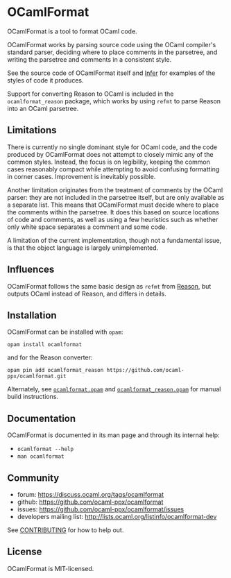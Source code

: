 # OCamlFormat

OCamlFormat is a tool to format OCaml code.

OCamlFormat works by parsing source code using the OCaml compiler's standard parser, deciding where to place comments in the parsetree, and writing the parsetree and comments in a consistent style.

See the source code of OCamlFormat itself and [Infer](https://github.com/facebook/infer) for examples of the styles of code it produces.

Support for converting Reason to OCaml is included in the `ocamlformat_reason` package, which works by using `refmt` to parse Reason into an OCaml parsetree.

## Limitations

There is currently no single dominant style for OCaml code, and the code produced by OCamlFormat does not attempt to closely mimic any of the common styles. Instead, the focus is on legibility, keeping the common cases reasonably compact while attempting to avoid confusing formatting in corner cases. Improvement is inevitably possible.

Another limitation originates from the treatment of comments by the OCaml parser: they are not included in the parsetree itself, but are only available as a separate list. This means that OCamlFormat must decide where to place the comments within the parsetree. It does this based on source locations of code and comments, as well as using a few heuristics such as whether only white space separates a comment and some code.

A limitation of the current implementation, though not a fundamental issue, is that the object language is largely unimplemented.

## Influences

OCamlFormat follows the same basic design as `refmt` from [Reason](https://github.com/facebook/reason), but outputs OCaml instead of Reason, and differs in details.

## Installation

OCamlFormat can be installed with `opam`:

```
opam install ocamlformat
```

and for the Reason converter:

```
opam pin add ocamlformat_reason https://github.com/ocaml-ppx/ocamlformat.git
```

Alternately, see [`ocamlformat.opam`](./ocamlformat.opam) and [`ocamlformat_reason.opam`](./ocamlformat_reason.opam) for manual build instructions.

## Documentation

OCamlFormat is documented in its man page and through its internal help:

* `ocamlformat --help`
* `man ocamlformat`

## Community

* forum: <https://discuss.ocaml.org/tags/ocamlformat>
* github: <https://github.com/ocaml-ppx/ocamlformat>
* issues: <https://github.com/ocaml-ppx/ocamlformat/issues>
* developers mailing list: <http://lists.ocaml.org/listinfo/ocamlformat-dev>

See [CONTRIBUTING](./CONTRIBUTING.md) for how to help out.

## License

OCamlFormat is MIT-licensed.
